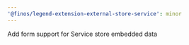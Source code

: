 ```yaml
---
'@finos/legend-extension-external-store-service': minor
---
```


Add form support for Service store embedded data
